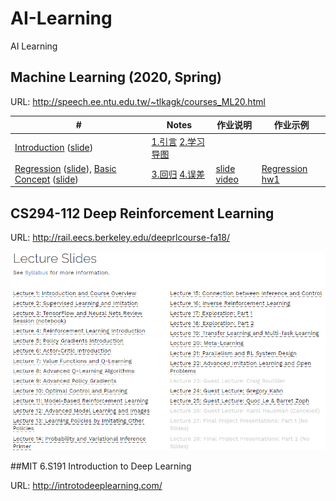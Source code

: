 # AI-Learning
AI Learning

## Machine Learning (2020, Spring)

URL: http://speech.ee.ntu.edu.tw/~tlkagk/courses_ML20.html

| #                                                            | Notes                                                        | 作业说明                                                     | 作业示例                                                     |
| ------------------------------------------------------------ | ------------------------------------------------------------ | ------------------------------------------------------------ | ------------------------------------------------------------ |
| [Introduction](https://youtu.be/c9TwBeWAj_U) ([slide](http://speech.ee.ntu.edu.tw/~tlkagk/courses/ML2020/introduction.pdf)) | [1.引言](MachineLearning/1.引言.md) [2.学习导图](MachineLearning/2.学习导图.md) |                                                              |                                                              |
| [Regression](https://youtu.be/fegAeph9UaA) ([slide](http://speech.ee.ntu.edu.tw/~tlkagk/courses/ML2020/introduction.pdf)), [Basic Concept](https://youtu.be/D_S6y0Jm6dQ) ([slide](http://speech.ee.ntu.edu.tw/~tlkagk/courses/ML_2016/Lecture/Bias%20and%20Variance%20(v2).pdf)) | [3.回归](MachineLearning/3.回归.md) [4.误差](MachineLearning/4.误差.md) | [slide](https://docs.google.com/presentation/d/18MG1wSTTx8AentGnMfIRUp8ipo8bLpgAj16bJoqW-b0/edit#slide=id.g4cd6560e29_0_10) [video](https://youtu.be/QfU-qXINCvs) | [Regression](https://colab.research.google.com/drive/131sSqmrmWXfjFZ3jWSELl8cm0Ox5ah3C) [hw1](MachineLearning/Hws/hw1) |



## CS294-112 Deep Reinforcement Learning

URL: http://rail.eecs.berkeley.edu/deeprlcourse-fa18/

![](./Images/2.png)

##MIT 6.S191 Introduction to Deep Learning

URL: http://introtodeeplearning.com/